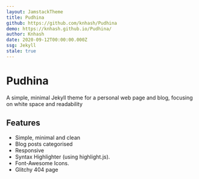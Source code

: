 ```yaml
---
layout: JamstackTheme
title: Pudhina
github: https://github.com/knhash/Pudhina
demo: https://knhash.github.io/Pudhina/
author: Knhash
date: 2020-09-12T00:00:00.000Z
ssg: Jekyll
stale: true
---
```


# Pudhina

A simple, minimal Jekyll theme for a personal web page and blog, focusing on white space and readability

## Features

* Simple, minimal and clean
* Blog posts categorised
* Responsive
* Syntax Highlighter (using highlight.js).
* Font-Awesome Icons.
* Glitchy 404 page

